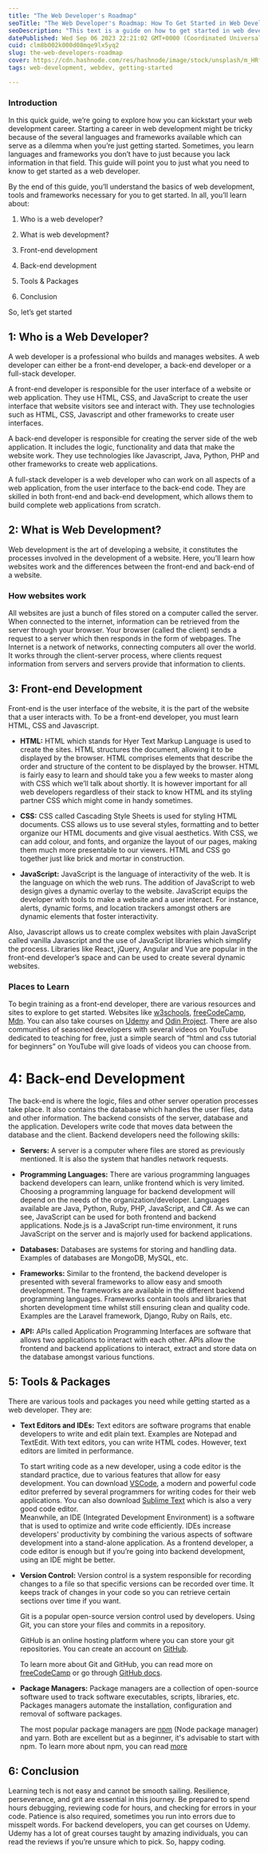 ```yaml
---
title: "The Web Developer's Roadmap"
seoTitle: "The Web Developer's Roadmap: How To Get Started in Web Development"
seoDescription: "This text is a guide on how to get started in web development."
datePublished: Wed Sep 06 2023 22:21:02 GMT+0000 (Coordinated Universal Time)
cuid: clm8b002k000d08mqe9lx5yq2
slug: the-web-developers-roadmap
cover: https://cdn.hashnode.com/res/hashnode/image/stock/unsplash/m_HRfLhgABo/upload/4675567f28d5057355e93ff396bcfeb0.jpeg
tags: web-development, webdev, getting-started

---
```


### Introduction

In this quick guide, we’re going to explore how you can kickstart your web development career. Starting a career in web development might be tricky because of the several languages and frameworks available which can serve as a dilemma when you’re just getting started. Sometimes, you learn languages and frameworks you don’t have to just because you lack information in that field. This guide will point you to just what you need to know to get started as a web developer.

By the end of this guide, you’ll understand the basics of web development, tools and frameworks necessary for you to get started. In all, you’ll learn about:

1. Who is a web developer?
    
2. What is web development?
    
3. Front-end development
    
4. Back-end development
    
5. Tools & Packages
    
6. Conclusion
    

So, let’s get started

## 1: Who is a Web Developer?

A web developer is a professional who builds and manages websites. A web developer can either be a front-end developer, a back-end developer or a full-stack developer.

A front-end developer is responsible for the user interface of a website or web application. They use HTML, CSS, and JavaScript to create the user interface that website visitors see and interact with. They use technologies such as HTML, CSS, Javascript and other frameworks to create user interfaces.

A back-end developer is responsible for creating the server side of the web application. It includes the logic, functionality and data that make the website work. They use technologies like Javascript, Java, Python, PHP and other frameworks to create web applications. 

A full-stack developer is a web developer who can work on all aspects of a web application, from the user interface to the back-end code. They are skilled in both front-end and back-end development, which allows them to build complete web applications from scratch.

## 2: What is Web Development?

Web development is the art of developing a website, it constitutes the processes involved in the development of a website. Here, you’ll learn how websites work and the differences between the front-end and back-end of a website.

### How websites work

All websites are just a bunch of files stored on a computer called the server. When connected to the internet, information can be retrieved from the server through your browser. Your browser (called the client) sends a request to a server which then responds in the form of webpages. The Internet is a network of networks, connecting computers all over the world. It works through the client-server process, where clients request information from servers and servers provide that information to clients.

## 3: Front-end Development

Front-end is the user interface of the website, it is the part of the website that a user interacts with. To be a front-end developer, you must learn HTML, CSS and Javascript.

* **HTML:** HTML which stands for Hyer Text Markup Language is used to create the sites. HTML structures the document, allowing it to be displayed by the browser. HTML comprises elements that describe the order and structure of the content to be displayed by the browser. HTML is fairly easy to learn and should take you a few weeks to master along with CSS which we’ll talk about shortly. It is however important for all web developers regardless of their stack to know HTML and its styling partner CSS which might come in handy sometimes.
    
* **CSS:** CSS called Cascading Style Sheets is used for styling HTML documents. CSS allows us to use several styles, formatting and to better organize our HTML documents and give visual aesthetics. With CSS, we can add colour, and fonts, and organize the layout of our pages, making them much more presentable to our viewers. HTML and CSS go together just like brick and mortar in construction. 
    
* **JavaScript:** JavaScript is the language of interactivity of the web. It is the language on which the web runs. The addition of JavaScript to web design gives a dynamic overlay to the website. JavaScript equips the developer with tools to make a website and a user interact. For instance, alerts, dynamic forms, and location trackers amongst others are dynamic elements that foster interactivity.
    

Also, Javascript allows us to create complex websites with plain JavaScript called vanilla Javascript and the use of JavaScript libraries which simplify the process. Libraries like React, jQuery, Angular and Vue are popular in the front-end developer’s space and can be used to create several dynamic websites.

### Places to Learn

To begin training as a front-end developer, there are various resources and sites to explore to get started. Websites like [w3schools](https://www.w3schools.com/html/), [freeCodeCamp](https://www.freecodecamp.org/), [Mdn](https://developer.mozilla.org/en-US/docs/Web/HTML). You can also take courses on [Udemy](https://www.udemy.com/courses/search/?q=complete+front-end&src=sac&kw=front-end) and [Odin Project](https://www.theodinproject.com/). There are also communities of seasoned developers with several videos on YouTube dedicated to teaching for free, just a simple search of “html and css tutorial for beginners” on YouTube will give loads of videos you can choose from.

# 4: Back-end Development

The back-end is where the logic, files and other server operation processes take place. It also contains the database which handles the user files, data and other information. The backend consists of the server, database and the application. Developers write code that moves data between the database and the client. Backend developers need the following skills:

* **Servers:** A server is a computer where files are stored as previously mentioned. It is also the system that handles network requests. 
    
* **Programming Languages:** There are various programming languages backend developers can learn, unlike frontend which is very limited. Choosing a programming language for backend development will depend on the needs of the organization/developer. Languages available are Java, Python, Ruby, PHP, JavaScript, and C#. As we can see, JavaScript can be used for both frontend and backend applications. Node.js is a JavaScript run-time environment, it runs JavaScript on the server and is majorly used for backend applications.
    
* **Databases:** Databases are systems for storing and handling data. Examples of databases are MongoDB, MySQL, etc.
    
* **Frameworks:** Similar to the frontend, the backend developer is presented with several frameworks to allow easy and smooth development. The frameworks are available in the different backend programming languages. Frameworks contain tools and libraries that shorten development time whilst still ensuring clean and quality code. Examples are the Laravel framework, Django, Ruby on Rails, etc.
    
* **API:** APIs called Application Programming Interfaces are software that allows two applications to interact with each other. APIs allow the frontend and backend applications to interact, extract and store data on the database amongst various functions. 
    

## 5: Tools & Packages

There are various tools and packages you need while getting started as a web developer. They are:

* **Text Editors and IDEs:** Text editors are software programs that enable developers to write and edit plain text. Examples are Notepad and TextEdit. With text editors, you can write HTML codes. However, text editors are limited in performance. 
    
    To start writing code as a new developer, using a code editor is the standard practice, due to various features that allow for easy development. You can download [VSCode](https://code.visualstudio.com/), a modern and powerful code editor preferred by several programmers for writing codes for their web applications. You can also download [Sublime Text](https://www.sublimetext.com/) which is also a very good code editor.  
    Meanwhile, an IDE (Integrated Development Environment) is a software that is used to optimize and write code efficiently. IDEs increase developers' productivity by combining the various aspects of software development into a stand-alone application. As a frontend developer, a code editor is enough but if you’re going into backend development, using an IDE might be better.
    
* **Version Control:** Version control is a system responsible for recording changes to a file so that specific versions can be recorded over time. It keeps track of changes in your code so you can retrieve certain sections over time if you want. 
    
    Git is a popular open-source version control used by developers. Using Git, you can store your files and commits in a repository.
    
    GitHub is an online hosting platform where you can store your git repositories. You can create an account on [GitHub](https://github.com/).
    
    To learn more about Git and GitHub, you can read more on [freeCodeCamp](https://www.freecodecamp.org/news/git-and-github-overview/#:~:text=GitHub%20%E2%80%94%20Primary%20function,for%20hosting%20Git%20repositories%20online.) or go through [GitHub docs](https://docs.github.com/en).
    
* **Package Managers:** Package managers are a collection of open-source software used to track software executables, scripts, libraries, etc. Packages managers automate the installation, configuration and removal of software packages. 
    
    The most popular package managers are [npm](https://www.npmjs.com/) (Node package manager) and yarn. Both are excellent but as a beginner, it's advisable to start with npm. To learn more about npm, you can read [more](https://www.npmjs.com/)
    

## 6: Conclusion

Learning tech is not easy and cannot be smooth sailing. Resilience, perseverance, and grit are essential in this journey. Be prepared to spend hours debugging, reviewing code for hours, and checking for errors in your code. Patience is also required, sometimes you run into errors due to misspelt words. For backend developers, you can get courses on Udemy. Udemy has a lot of great courses taught by amazing individuals, you can read the reviews if you’re unsure which to pick. So, happy coding.